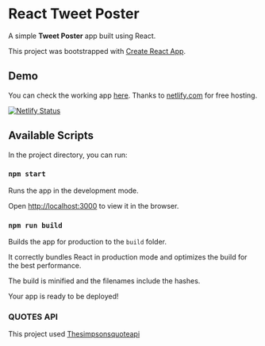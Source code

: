 # React Tweet Poster

A simple **Tweet Poster**  app  built using React.

This project was bootstrapped with [Create React App](https://github.com/facebook/create-react-app).

## Demo

You can check the working app [here](https://react-tweet-poster.netlify.com/). Thanks to [netlify.com](https://www.netlify.com/) for free hosting.

[![Netlify Status](https://api.netlify.com/api/v1/badges/e3da300d-5977-4a37-a906-582fcee13f6e/deploy-status)](https://app.netlify.com/sites/react-tweet-poster/deploys)


##  Available Scripts
In the project directory, you can run:

###  `npm start`

Runs the app in the development mode.<br />

Open [http://localhost:3000](http://localhost:3000) to view it in the browser.

###  `npm run build`
Builds the app for production to the `build` folder.<br />

It correctly bundles React in production mode and optimizes the build for the best performance.

The build is minified and the filenames include the hashes.<br />

Your app is ready to be deployed!

###  QUOTES API

This project used [Thesimpsonsquoteapi](https://thesimpsonsquoteapi.glitch.me/)